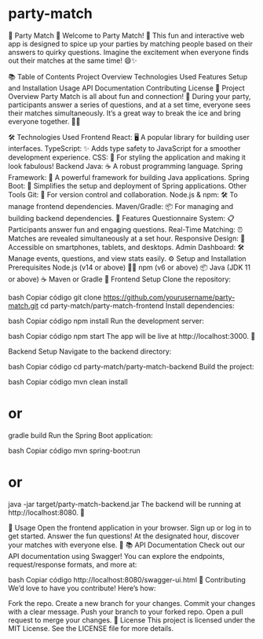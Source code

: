 # party-match

🎉 Party Match 🎉
Welcome to Party Match! 🎈 This fun and interactive web app is designed to spice up your parties by matching people based on their answers to quirky questions. Imagine the excitement when everyone finds out their matches at the same time! 😄✨

📚 Table of Contents
Project Overview
Technologies Used
Features
Setup and Installation
Usage
API Documentation
Contributing
License
🎯 Project Overview
Party Match is all about fun and connection! 🎉 During your party, participants answer a series of questions, and at a set time, everyone sees their matches simultaneously. It’s a great way to break the ice and bring everyone together. 🎊👫

🛠️ Technologies Used
Frontend
React: 🖥️ A popular library for building user interfaces.
TypeScript: ✨ Adds type safety to JavaScript for a smoother development experience.
CSS: 🎨 For styling the application and making it look fabulous!
Backend
Java: ☕️ A robust programming language.
Spring Framework: 🌱 A powerful framework for building Java applications.
Spring Boot: 🚀 Simplifies the setup and deployment of Spring applications.
Other Tools
Git: 🔧 For version control and collaboration.
Node.js & npm: 🛠️ To manage frontend dependencies.
Maven/Gradle: 📦 For managing and building backend dependencies.
🚀 Features
Questionnaire System: 📋 Participants answer fun and engaging questions.
Real-Time Matching: ⏰ Matches are revealed simultaneously at a set hour.
Responsive Design: 📱 Accessible on smartphones, tablets, and desktops.
Admin Dashboard: 🛠️ Manage events, questions, and view stats easily.
⚙️ Setup and Installation
Prerequisites
Node.js (v14 or above) 🧑‍💻
npm (v6 or above) 📦
Java (JDK 11 or above) ☕️
Maven or Gradle 🔧
Frontend Setup
Clone the repository:

bash
Copiar código
git clone https://github.com/yourusername/party-match.git
cd party-match/party-match-frontend
Install dependencies:

bash
Copiar código
npm install
Run the development server:

bash
Copiar código
npm start
The app will be live at http://localhost:3000. 🎉

Backend Setup
Navigate to the backend directory:

bash
Copiar código
cd party-match/party-match-backend
Build the project:

bash
Copiar código
mvn clean install

# or

gradle build
Run the Spring Boot application:

bash
Copiar código
mvn spring-boot:run

# or

java -jar target/party-match-backend.jar
The backend will be running at http://localhost:8080. 🚀

🎉 Usage
Open the frontend application in your browser.
Sign up or log in to get started.
Answer the fun questions!
At the designated hour, discover your matches with everyone else. 🎉
📚 API Documentation
Check out our API documentation using Swagger! You can explore the endpoints, request/response formats, and more at:

bash
Copiar código
http://localhost:8080/swagger-ui.html
🤝 Contributing
We’d love to have you contribute! Here’s how:

Fork the repo.
Create a new branch for your changes.
Commit your changes with a clear message.
Push your branch to your forked repo.
Open a pull request to merge your changes.
📝 License
This project is licensed under the MIT License. See the LICENSE file for more details.
